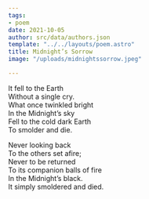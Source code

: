 ```yaml
---
tags:
- poem
date: 2021-10-05
author: src/data/authors.json
template: "../../layouts/poem.astro"
title: Midnight’s Sorrow
image: "/uploads/midnightssorrow.jpeg"

---
```

It fell to the Earth  
Without a single cry.  
What once twinkled bright  
In the Midnight’s sky  
Fell to the cold dark Earth  
To smolder and die.

Never looking back  
To the others set afire;  
Never to be returned  
To its companion balls of fire  
In the Midnight’s black.  
It simply smoldered and died.
